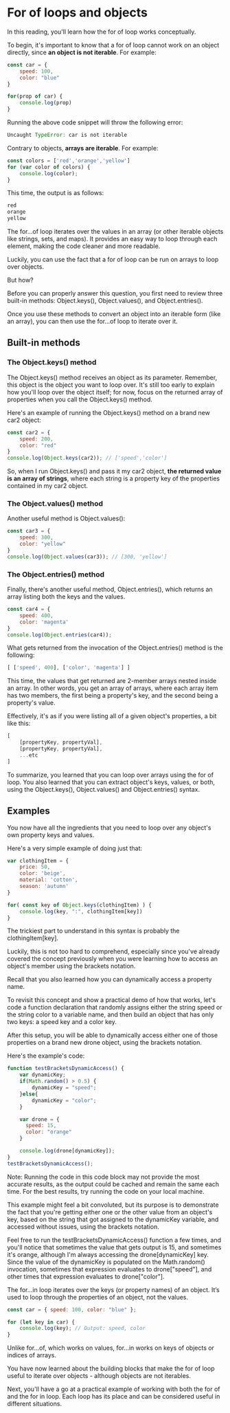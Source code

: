 # For of loops and objects

In this reading, you'll learn how the for of loop works conceptually.

To begin, it's important to know that a for of loop cannot work on an object directly, since **an object is not iterable**. For example:

```javascript
const car = {
    speed: 100,
    color: "blue"
}

for(prop of car) {
    console.log(prop)
}
```

Running the above code snippet will throw the following error:

```javascript
Uncaught TypeError: car is not iterable
```

Contrary to objects, **arrays are iterable**. For example:  

```javascript
const colors = ['red','orange','yellow']
for (var color of colors) {
    console.log(color);
}
```

This time, the output is as follows:  

```javascript
red
orange
yellow
```

The for...of loop iterates over the values in an array (or other iterable objects like strings, sets, and maps). It provides an easy way to loop through each element, making the code cleaner and more readable.

Luckily, you can use the fact that a for of loop can be run on arrays to loop over objects.

But how?

Before you can properly answer this question, you first need to review three built-in methods: Object.keys(), Object.values(), and Object.entries().

Once you use these methods to convert an object into an iterable form (like an array), you can then use the for...of loop to iterate over it.

## Built-in methods

### The Object.keys() method

The Object.keys() method receives an object as its parameter. Remember, this object is the object you want to loop over. It's still too early to explain how you'll loop over the object itself; for now, focus on the returned array of properties when you call the Object.keys() method.

Here's an example of running the Object.keys() method on a brand new car2 object:

```javascript
const car2 = {
    speed: 200,
    color: "red"
}
console.log(Object.keys(car2)); // ['speed','color']
```

So, when I run Object.keys() and pass it my car2 object, **the returned value is an array of strings**, where each string is a property key of the properties contained in my car2 object.

### The Object.values() method

Another useful method is Object.values():

```javascript
const car3 = {
    speed: 300,
    color: "yellow"
}
console.log(Object.values(car3)); // [300, 'yellow']
```

### The Object.entries() method

Finally, there's another useful method, Object.entries(), which returns an array listing both the keys and the values.  

```javascript
const car4 = {
    speed: 400,
    color: 'magenta'
}
console.log(Object.entries(car4));
```

What gets returned from the invocation of the Object.entries() method is the following:  

```javascript
[ ['speed', 400], ['color', 'magenta'] ]
```

This time, the values that get returned are 2-member arrays nested inside an array. In other words, you get an array of arrays, where each array item has two members, the first being a property's key, and the second being a property's value.

Effectively, it's as if you were listing all of a given object's properties, a bit like this:

```javascript
[
    [propertyKey, propertyVal],
    [propertyKey, propertyVal],
    ...etc
]
```

To summarize, you learned that you can loop over arrays using the for of loop.  You also learned that you can extract object's keys, values, or both, using the Object.keys(), Object.values() and Object.entries() syntax.

## Examples

You now have all the ingredients that you need to loop over any object's own property keys and values.

Here's a very simple example of doing just that:

```javascript
var clothingItem = {
    price: 50,
    color: 'beige',
    material: 'cotton',
    season: 'autumn'
}

for( const key of Object.keys(clothingItem) ) {
    console.log(key, ":", clothingItem[key])
}
```

The trickiest part to understand in this syntax is probably the clothingItem[key].

Luckily, this is not too hard to comprehend, especially since you've already covered the concept previously when you were learning how to access an object's member using the brackets notation.

Recall that you also learned how you can dynamically access a property name.

To revisit this concept and show a practical demo of how that works, let's code a function declaration that randomly assigns either the string speed or the string color to a variable name, and then build an object that has only two keys: a speed key and a color key.

After this setup, you will be able to dynamically access either one of those properties on a brand new drone object, using the brackets notation.

Here's the example's code:

```javascript
function testBracketsDynamicAccess() {
    var dynamicKey;
    if(Math.random() > 0.5) {
        dynamicKey = "speed";
    }else{
        dynamicKey = "color";
    }

    var drone = {
      speed: 15,
      color: "orange"
    }

    console.log(drone[dynamicKey]);
}
testBracketsDynamicAccess();
```

Note: Running the code in this code block may not provide the most accurate results, as the output could be cached and remain the same each time. For the best results, try running the code on your local machine.

This example might feel a bit convoluted, but its purpose is to demonstrate the fact that you're getting either one or the other value from an object's key, based on the string that got assigned to the dynamicKey variable, and accessed without issues, using the brackets notation.

Feel free to run the testBracketsDynamicAccess() function a few times, and you'll notice that sometimes the value that gets output is 15, and sometimes it's orange, although I'm always accessing the drone[dynamicKey] key. Since the value of the dynamicKey is populated on the Math.random() invocation, sometimes that expression evaluates to drone["speed"], and other times that expression evaluates to drone["color"].

The for...in loop iterates over the keys (or property names) of an object. It’s used to loop through the properties of an object, not the values.

```javascript
const car = { speed: 100, color: "blue" };

for (let key in car) {
    console.log(key); // Output: speed, color
}
```

Unlike for...of, which works on values, for...in works on keys of objects or indices of arrays.

You have now learned about the building blocks that make the for of loop useful to iterate over objects - although objects are not iterables.

Next, you'll have a go at a practical example of working with both the for of and the for in loop. Each loop has its place and can be considered useful in different situations.
